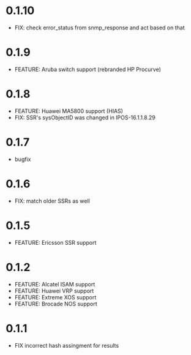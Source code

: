 # 0.1.10
  - FIX: check error_status from snmp_response and act based on that

# 0.1.9
  - FEATURE: Aruba switch support (rebranded HP Procurve)

# 0.1.8
  - FEATURE: Huawei MA5800 support (HIAS)
  - FIX: SSR's sysObjectID was changed in IPOS-16.1.1.8.29

# 0.1.7
  - bugfix

# 0.1.6
  - FIX: match older SSRs as well

# 0.1.5
  - FEATURE: Ericsson SSR support

# 0.1.2
  - FEATURE: Alcatel ISAM support
  - FEATURE: Huawei VRP support
  - FEATURE: Extreme XOS support
  - FEATURE: Brocade NOS support

# 0.1.1
  - FIX incorrect hash assingment for results
